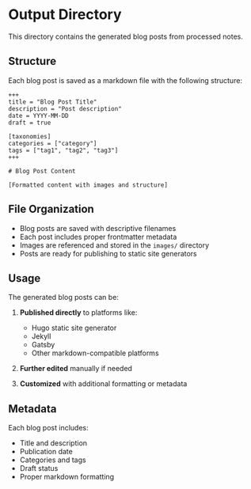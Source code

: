 # Output Directory

This directory contains the generated blog posts from processed notes.

## Structure

Each blog post is saved as a markdown file with the following structure:

```
+++
title = "Blog Post Title"
description = "Post description"
date = YYYY-MM-DD
draft = true

[taxonomies]
categories = ["category"]
tags = ["tag1", "tag2", "tag3"]
+++

# Blog Post Content

[Formatted content with images and structure]
```

## File Organization

- Blog posts are saved with descriptive filenames
- Each post includes proper frontmatter metadata
- Images are referenced and stored in the `images/` directory
- Posts are ready for publishing to static site generators

## Usage

The generated blog posts can be:

1. **Published directly** to platforms like:
   - Hugo static site generator
   - Jekyll
   - Gatsby
   - Other markdown-compatible platforms

2. **Further edited** manually if needed

3. **Customized** with additional formatting or metadata

## Metadata

Each blog post includes:
- Title and description
- Publication date
- Categories and tags
- Draft status
- Proper markdown formatting 